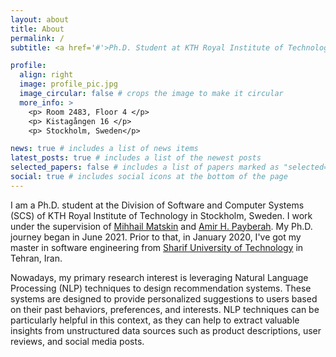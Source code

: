 ```yaml
---
layout: about
title: About
permalink: /
subtitle: <a href='#'>Ph.D. Student at KTH Royal Institute of Technology</a>

profile:
  align: right
  image: profile_pic.jpg
  image_circular: false # crops the image to make it circular
  more_info: >
    <p> Room 2483, Floor 4 </p>
    <p> Kistagången 16 </p> 
    <p> Stockholm, Sweden</p>

news: true # includes a list of news items
latest_posts: true # includes a list of the newest posts
selected_papers: false # includes a list of papers marked as "selected={true}"
social: true # includes social icons at the bottom of the page
---
```


I am a Ph.D. student at the Division of Software and Computer Systems (SCS) of KTH Royal Institute of Technology in Stockholm, Sweden. I work under the supervision of [Mihhail Matskin][misha_profile] and [Amir H. Payberah][amir_profile]. My Ph.D. journey began in June 2021. Prior to that, in January 2020, I've got my master in software engineering from [Sharif University of Technology][sharif_page] in Tehran, Iran. 


Nowadays, my primary research interest is leveraging Natural Language Processing (NLP) techniques to design recommendation systems. These systems are designed to provide personalized suggestions to users based on their past behaviors, preferences, and interests. NLP techniques can be particularly helpful in this context, as they can help to extract valuable insights from unstructured data sources such as product descriptions, user reviews, and social media posts.
 <!-- By applying NLP techniques to these data sources, we can develop more accurate and effective recommendation systems that can better capture user preferences and provide more relevant suggestions. -->


[misha_profile]: https://www.kth.se/profile/misha
[amir_profile]:  https://payberah.github.io
[sharif_page]: https://en.sharif.edu/